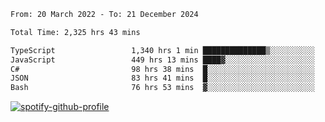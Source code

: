 <!--START_SECTION:waka-->

```txt
From: 20 March 2022 - To: 21 December 2024

Total Time: 2,325 hrs 43 mins

TypeScript                 1,340 hrs 1 min ██████████████▒░░░░░░░░░░   57.62 %
JavaScript                 449 hrs 13 mins ████▓░░░░░░░░░░░░░░░░░░░░   19.32 %
C#                         98 hrs 38 mins  █░░░░░░░░░░░░░░░░░░░░░░░░   04.24 %
JSON                       83 hrs 41 mins  █░░░░░░░░░░░░░░░░░░░░░░░░   03.60 %
Bash                       76 hrs 53 mins  ▓░░░░░░░░░░░░░░░░░░░░░░░░   03.31 %
```

<!--END_SECTION:waka-->
[![spotify-github-profile](https://spotify-github-profile.vercel.app/api/view?uid=c00zprrvy9xiloa9qnco3hmng&cover_image=true&theme=novatorem&show_offline=false&background_color=121212&bar_color=53b14f&bar_color_cover=false)](https://spotify-github-profile.vercel.app/api/view?uid=c00zprrvy9xiloa9qnco3hmng&redirect=true)



